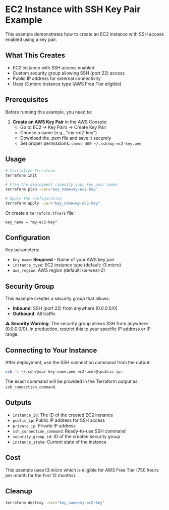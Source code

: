 # EC2 Instance with SSH Key Pair Example

This example demonstrates how to create an EC2 instance with SSH access enabled using a key pair.

## What This Creates

- EC2 instance with SSH access enabled
- Custom security group allowing SSH (port 22) access
- Public IP address for external connectivity
- Uses t3.micro instance type (AWS Free Tier eligible)

## Prerequisites

Before running this example, you need to:

1. **Create an AWS Key Pair** in the AWS Console:
   - Go to EC2 → Key Pairs → Create Key Pair
   - Choose a name (e.g., "my-ec2-key")
   - Download the .pem file and save it securely
   - Set proper permissions: `chmod 400 ~/.ssh/my-ec2-key.pem`

## Usage

```bash
# Initialize Terraform
terraform init

# Plan the deployment (specify your key pair name)
terraform plan -var="key_name=my-ec2-key"

# Apply the configuration
terraform apply -var="key_name=my-ec2-key"
```

Or create a `terraform.tfvars` file:
```hcl
key_name = "my-ec2-key"
```

## Configuration

Key parameters:
- `key_name`: **Required** - Name of your AWS key pair
- `instance_type`: EC2 instance type (default: t3.micro)
- `aws_region`: AWS region (default: us-west-2)

## Security Group

This example creates a security group that allows:
- **Inbound**: SSH (port 22) from anywhere (0.0.0.0/0)
- **Outbound**: All traffic

⚠️ **Security Warning**: The security group allows SSH from anywhere (0.0.0.0/0). In production, restrict this to your specific IP address or IP range.

## Connecting to Your Instance

After deployment, use the SSH connection command from the output:

```bash
ssh -i ~/.ssh/your-key-name.pem ec2-user@<public-ip>
```

The exact command will be provided in the Terraform output as `ssh_connection_command`.

## Outputs

- `instance_id`: The ID of the created EC2 instance
- `public_ip`: Public IP address for SSH access
- `private_ip`: Private IP address
- `ssh_connection_command`: Ready-to-use SSH command
- `security_group_id`: ID of the created security group
- `instance_state`: Current state of the instance

## Cost

This example uses t3.micro which is eligible for AWS Free Tier (750 hours per month for the first 12 months).

## Cleanup

```bash
terraform destroy -var="key_name=my-ec2-key"
```
